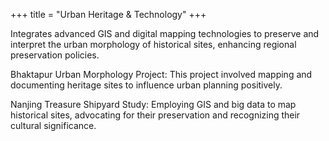 +++
title = "Urban Heritage & Technology"
+++

Integrates advanced GIS and digital mapping technologies to preserve and interpret the urban morphology of historical sites, enhancing regional preservation policies.

<!--more-->

Bhaktapur Urban Morphology Project: This project involved mapping and documenting heritage sites to influence urban planning positively.

Nanjing Treasure Shipyard Study: Employing GIS and big data to map historical sites, advocating for their preservation and recognizing their cultural significance.